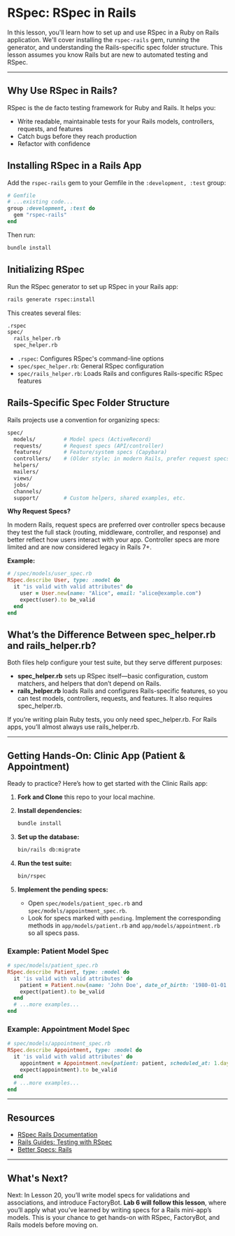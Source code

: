 # RSpec: RSpec in Rails

In this lesson, you'll learn how to set up and use RSpec in a Ruby on Rails application. We'll cover installing the `rspec-rails` gem, running the generator, and understanding the Rails-specific spec folder structure. This lesson assumes you know Rails but are new to automated testing and RSpec.

---

## Why Use RSpec in Rails?

RSpec is the de facto testing framework for Ruby and Rails. It helps you:

- Write readable, maintainable tests for your Rails models, controllers, requests, and features
- Catch bugs before they reach production
- Refactor with confidence

## Installing RSpec in a Rails App

Add the `rspec-rails` gem to your Gemfile in the `:development, :test` group:

```ruby
# Gemfile
# ...existing code...
group :development, :test do
  gem "rspec-rails"
end
```

Then run:

```zsh
bundle install
```

## Initializing RSpec

Run the RSpec generator to set up RSpec in your Rails app:

```zsh
rails generate rspec:install
```

This creates several files:

```zsh
.rspec
spec/
  rails_helper.rb
  spec_helper.rb
```

- `.rspec`: Configures RSpec's command-line options
- `spec/spec_helper.rb`: General RSpec configuration
- `spec/rails_helper.rb`: Loads Rails and configures Rails-specific RSpec features

## Rails-Specific Spec Folder Structure

Rails projects use a convention for organizing specs:

```zsh
spec/
  models/         # Model specs (ActiveRecord)
  requests/       # Request specs (API/controller)
  features/       # Feature/system specs (Capybara)
  controllers/    # (Older style; in modern Rails, prefer request specs for end-to-end testing of controllers)
  helpers/
  mailers/
  views/
  jobs/
  channels/
  support/        # Custom helpers, shared examples, etc.
```

**Why Request Specs?**

In modern Rails, request specs are preferred over controller specs because they test the full stack (routing, middleware, controller, and response) and better reflect how users interact with your app. Controller specs are more limited and are now considered legacy in Rails 7+.

**Example:**

```ruby
# /spec/models/user_spec.rb
RSpec.describe User, type: :model do
  it "is valid with valid attributes" do
    user = User.new(name: "Alice", email: "alice@example.com")
    expect(user).to be_valid
  end
end
```

## What’s the Difference Between spec_helper.rb and rails_helper.rb?

Both files help configure your test suite, but they serve different purposes:

- **spec_helper.rb** sets up RSpec itself—basic configuration, custom matchers, and helpers that don’t depend on Rails.
- **rails_helper.rb** loads Rails and configures Rails-specific features, so you can test models, controllers, requests, and features. It also requires spec_helper.rb.

If you’re writing plain Ruby tests, you only need spec_helper.rb. For Rails apps, you’ll almost always use rails_helper.rb.

---

## Getting Hands-On: Clinic App (Patient & Appointment)

Ready to practice? Here’s how to get started with the Clinic Rails app:

1. **Fork and Clone** this repo to your local machine.
2. **Install dependencies:**

   ```zsh
   bundle install
   ```

3. **Set up the database:**

   ```zsh
   bin/rails db:migrate
   ```

4. **Run the test suite:**

   ```zsh
   bin/rspec
   ```

5. **Implement the pending specs:**
   - Open `spec/models/patient_spec.rb` and `spec/models/appointment_spec.rb`.
   - Look for specs marked with `pending`. Implement the corresponding methods in `app/models/patient.rb` and `app/models/appointment.rb` so all specs pass.

### Example: Patient Model Spec

```ruby
# spec/models/patient_spec.rb
RSpec.describe Patient, type: :model do
  it 'is valid with valid attributes' do
    patient = Patient.new(name: 'John Doe', date_of_birth: '1980-01-01')
    expect(patient).to be_valid
  end
  # ...more examples...
end
```

### Example: Appointment Model Spec

```ruby
# spec/models/appointment_spec.rb
RSpec.describe Appointment, type: :model do
  it 'is valid with valid attributes' do
    appointment = Appointment.new(patient: patient, scheduled_at: 1.day.from_now, reason: 'Checkup')
    expect(appointment).to be_valid
  end
  # ...more examples...
end
```

---

## Resources

- [RSpec Rails Documentation](https://relishapp.com/rspec/rspec-rails/docs)
- [Rails Guides: Testing with RSpec](https://guides.rubyonrails.org/testing.html#rspec)
- [Better Specs: Rails](https://www.betterspecs.org/#rails)

---

## What's Next?

Next: In Lesson 20, you’ll write model specs for validations and associations, and introduce FactoryBot. **Lab 6 will follow this lesson**, where you’ll apply what you’ve learned by writing specs for a Rails mini-app’s models. This is your chance to get hands-on with RSpec, FactoryBot, and Rails models before moving on.
